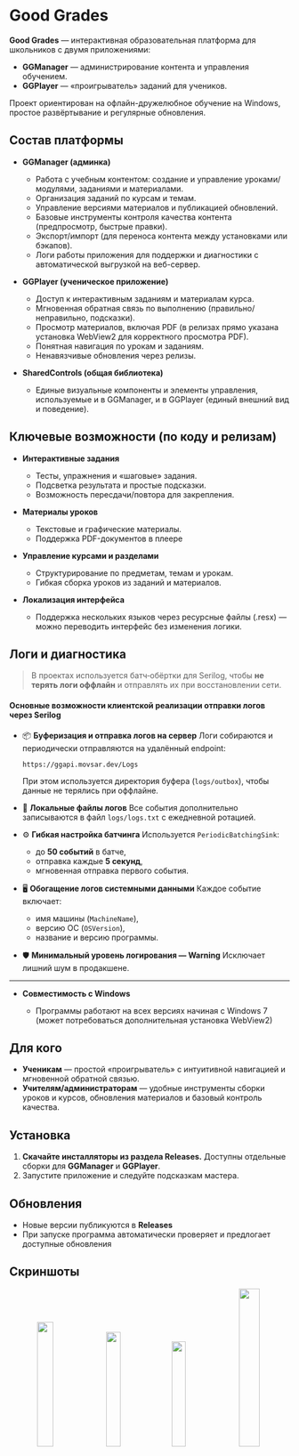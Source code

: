 # Good Grades

**Good Grades** — интерактивная образовательная платформа для школьников с двумя приложениями:

* **GGManager** — администрирование контента и управления обучением.
* **GGPlayer** — «проигрыватель» заданий для учеников.

Проект ориентирован на офлайн-дружелюбное обучение на Windows, простое развёртывание и регулярные обновления.

## Состав платформы

* **GGManager (админка)**

  * Работа с учебным контентом: создание и управление уроками/модулями, заданиями и материалами.
  * Организация заданий по курсам и темам.
  * Управление версиями материалов и публикацией обновлений.
  * Базовые инструменты контроля качества контента (предпросмотр, быстрые правки).
  * Экспорт/импорт (для переноса контента между установками или бэкапов).
  * Логи работы приложения для поддержки и диагностики с автоматической выгрузкой на веб-сервер.

* **GGPlayer (ученическое приложение)**

  * Доступ к интерактивным заданиям и материалам курса.
  * Мгновенная обратная связь по выполнению (правильно/неправильно, подсказки).
  * Просмотр материалов, включая PDF (в релизах прямо указана установка WebView2 для корректного просмотра PDF).
  * Понятная навигация по урокам и заданиям.
  * Ненавязчивые обновления через релизы.

* **SharedControls (общая библиотека)**

  * Единые визуальные компоненты и элементы управления, используемые и в GGManager, и в GGPlayer (единый внешний вид и поведение).

## Ключевые возможности (по коду и релизам)

* **Интерактивные задания**

  * Тесты, упражнения и «шаговые» задания.
  * Подсветка результата и простые подсказки.
  * Возможность пересдачи/повтора для закрепления.

* **Материалы уроков**

  * Текстовые и графические материалы.
  * Поддержка PDF-документов в плеере

* **Управление курсами и разделами**

  * Структурирование по предметам, темам и урокам.
  * Гибкая сборка уроков из заданий и материалов.

* **Локализация интерфейса**

  * Поддержка нескольких языков через ресурсные файлы (.resx) — можно переводить интерфейс без изменения логики.

## **Логи и диагностика**
  
> В проектах используется батч‑обёртки для Serilog, чтобы **не терять логи оффлайн** и отправлять их при восстановлении сети.

#### Основные возможности клиентской реализации отправки логов через Serilog

* 📦 **Буферизация и отправка логов на сервер**
  Логи собираются и периодически отправляются на удалённый endpoint:

  ```
  https://ggapi.movsar.dev/Logs
  ```

  При этом используется директория буфера (`logs/outbox`), чтобы данные не терялись при оффлайне.

* 📝 **Локальные файлы логов**
  Все события дополнительно записываются в файл `logs/logs.txt` с ежедневной ротацией.

* ⚙️ **Гибкая настройка батчинга**
  Используется `PeriodicBatchingSink`:

  * до **50 событий** в батче,
  * отправка каждые **5 секунд**,
  * мгновенная отправка первого события.

* 🖥 **Обогащение логов системными данными**
  Каждое событие включает:

  * имя машины (`MachineName`),
  * версию ОС (`OSVersion`),
  * название и версию программы.

* 🛡 **Минимальный уровень логирования — Warning**
  Исключает лишний шум в продакшене.

--- 

* **Совместимость с Windows**

  * Программы работают на всех версиях начиная с Windows 7 (может потребоваться дополнительная установка WebView2)

## Для кого

* **Ученикам** — простой «проигрыватель» с интуитивной навигацией и мгновенной обратной связью.
* **Учителям/администраторам** — удобные инструменты сборки уроков и курсов, обновления материалов и базовый контроль качества.

## Установка

1. **Скачайте инсталляторы из раздела Releases.**
   Доступны отдельные сборки для **GGManager** и **GGPlayer**.
2. Запустите приложение и следуйте подсказкам мастера.

## Обновления

* Новые версии публикуются в **Releases**
* При запуске программа автоматически проверяет и предлогает доступные обновления

## Скриншоты
<p align="center">
  <img src="https://github.com/user-attachments/assets/86159ba3-d629-4b3a-b404-98331041b095" width="24%" />
  <img src="https://github.com/user-attachments/assets/11d916f7-de7f-4194-8a07-2dcd68a11563" width="23%" />
  <img src="https://github.com/user-attachments/assets/731423e0-81f4-4b09-af7e-38fe9ffabcf9" width="22%" />
  <img src="https://github.com/user-attachments/assets/817dc9d9-e45c-4624-aafa-5a602fd4af68" width="27%" />
</p>

